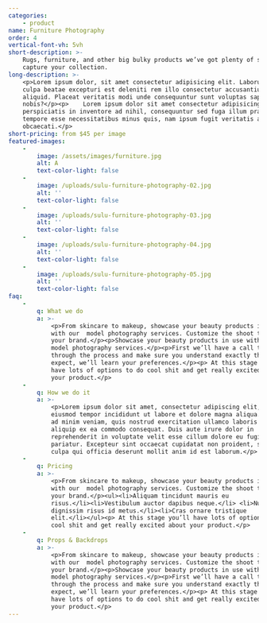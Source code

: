 ```yaml
---
categories:
    - product
name: Furniture Photography
order: 4
vertical-font-vh: 5vh
short-description: >-
    Rugs, furniture, and other big bulky products we’ve got plenty of space to
    capture your collection.
long-description: >-
    <p>Lorem ipsum dolor, sit amet consectetur adipisicing elit. Laborum in
    culpa beatae excepturi est deleniti rem illo consectetur accusantium
    aliquid. Placeat veritatis modi unde consequuntur sunt voluptas sapiente hic
    nobis?</p><p>    Lorem ipsum dolor sit amet consectetur adipisicing elit. Ex
    perspiciatis in inventore ad nihil, consequuntur sed fuga illum praesentium
    tempore esse necessitatibus minus quis, nam ipsum fugit veritatis aut
    obcaecati.</p>
short-pricing: from $45 per image
featured-images:
    -
        image: /assets/images/furniture.jpg
        alt: A
        text-color-light: false
    -
        image: /uploads/sulu-furniture-photography-02.jpg
        alt: ''
        text-color-light: false
    -
        image: /uploads/sulu-furniture-photography-03.jpg
        alt: ''
        text-color-light: false
    -
        image: /uploads/sulu-furniture-photography-04.jpg
        alt: ''
        text-color-light: false
    -
        image: /uploads/sulu-furniture-photography-05.jpg
        alt: ''
        text-color-light: false
faq:
    -
        q: What we do
        a: >-
            <p>From skincare to makeup, showcase your beauty products in use
            with our  model photography services. Customize the shoot to meet
            your brand.</p><p>Showcase your beauty products in use with our 
            model photography services.</p><p>First we’ll have a call to run you
            through the process and make sure you understand exactly that to
            expect, we’ll learn your preferences.</p><p> At this stage you’ll
            have lots of options to do cool shit and get really excited about
            your product.</p>
    -
        q: How we do it
        a: >-
            <p>Lorem ipsum dolor sit amet, consectetur adipiscing elit, sed do
            eiusmod tempor incididunt ut labore et dolore magna aliqua. Ut enim
            ad minim veniam, quis nostrud exercitation ullamco laboris nisi ut
            aliquip ex ea commodo consequat. Duis aute irure dolor in
            reprehenderit in voluptate velit esse cillum dolore eu fugiat nulla
            pariatur. Excepteur sint occaecat cupidatat non proident, sunt in
            culpa qui officia deserunt mollit anim id est laborum.</p>
    -
        q: Pricing
        a: >-
            <p>From skincare to makeup, showcase your beauty products in use
            with our  model photography services. Customize the shoot to meet
            your brand.</p><ul><li>Aliquam tincidunt mauris eu
            risus.</li><li>Vestibulum auctor dapibus neque.</li> <li>Nunc
            dignissim risus id metus.</li><li>Cras ornare tristique
            elit.</li></ul><p> At this stage you’ll have lots of options to do
            cool shit and get really excited about your product.</p>
    -
        q: Props & Backdrops
        a: >-
            <p>From skincare to makeup, showcase your beauty products in use
            with our  model photography services. Customize the shoot to meet
            your brand.</p><p>Showcase your beauty products in use with our 
            model photography services.</p><p>First we’ll have a call to run you
            through the process and make sure you understand exactly that to
            expect, we’ll learn your preferences.</p><p> At this stage you’ll
            have lots of options to do cool shit and get really excited about
            your product.</p>
---
```

